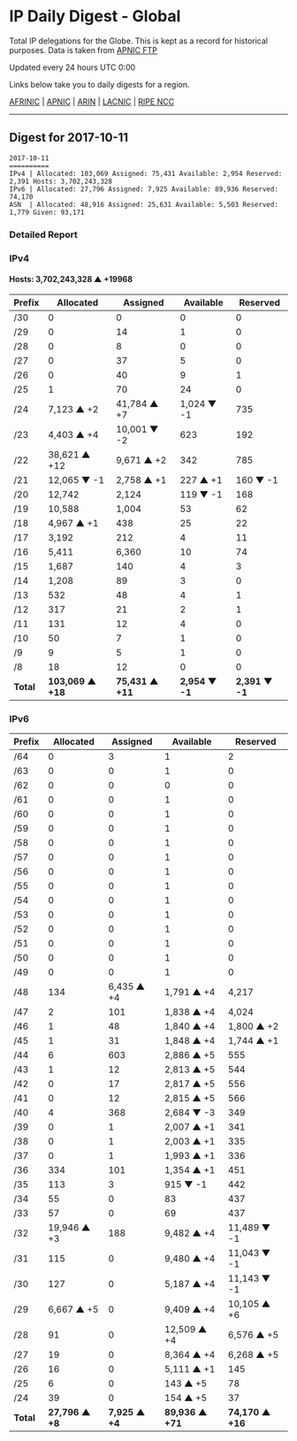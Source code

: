 # IP Daily Digest - Global

Total IP delegations for the Globe. This is kept as a record for historical purposes. Data is taken from [APNIC FTP](https://ftp.apnic.net/)

Updated every 24 hours UTC 0:00

Links below take you to daily digests for a region.

[AFRINIC](./archives/AFRINIC/) | [APNIC](./archives/APNIC/) | [ARIN](./archives/ARIN/) | [LACNIC](./archives/LACNIC/) | [RIPE NCC](./archives/RIPE_NCC/)

---

## Digest for 2017-10-11
```
2017-10-11
==========
IPv4 | Allocated: 103,069 Assigned: 75,431 Available: 2,954 Reserved: 2,391 Hosts: 3,702,243,328
IPv6 | Allocated: 27,796 Assigned: 7,925 Available: 89,936 Reserved: 74,170
ASN  | Allocated: 48,916 Assigned: 25,631 Available: 5,503 Reserved: 1,779 Given: 93,171
```

### Detailed Report

### IPv4

#### Hosts: **3,702,243,328 ▲ +19968**

| Prefix | Allocated | Assigned | Available | Reserved |
| ----- | ----- | ----- | ----- | ----- |
| /30 | 0 | 0 | 0 | 0 |
| /29 | 0 | 14 | 1 | 0 |
| /28 | 0 | 8 | 0 | 0 |
| /27 | 0 | 37 | 5 | 0 |
| /26 | 0 | 40 | 9 | 1 |
| /25 | 1 | 70 | 24 | 0 |
| /24 | 7,123 ▲ +2 | 41,784 ▲ +7 | 1,024 ▼ -1 | 735 |
| /23 | 4,403 ▲ +4 | 10,001 ▼ -2 | 623 | 192 |
| /22 | 38,621 ▲ +12 | 9,671 ▲ +2 | 342 | 785 |
| /21 | 12,065 ▼ -1 | 2,758 ▲ +1 | 227 ▲ +1 | 160 ▼ -1 |
| /20 | 12,742 | 2,124 | 119 ▼ -1 | 168 |
| /19 | 10,588 | 1,004 | 53 | 62 |
| /18 | 4,967 ▲ +1 | 438 | 25 | 22 |
| /17 | 3,192 | 212 | 4 | 11 |
| /16 | 5,411 | 6,360 | 10 | 74 |
| /15 | 1,687 | 140 | 4 | 3 |
| /14 | 1,208 | 89 | 3 | 0 |
| /13 | 532 | 48 | 4 | 1 |
| /12 | 317 | 21 | 2 | 1 |
| /11 | 131 | 12 | 4 | 0 |
| /10 | 50 | 7 | 1 | 0 |
| /9 | 9 | 5 | 1 | 0 |
| /8 | 18 | 12 | 0 | 0 |
| **Total** | **103,069 ▲ +18** | **75,431 ▲ +11** | **2,954 ▼ -1** | **2,391 ▼ -1** |

### IPv6

| Prefix | Allocated | Assigned | Available | Reserved |
| ----- | ----- | ----- | ----- | ----- |
| /64 | 0 | 3 | 1 | 2 |
| /63 | 0 | 0 | 1 | 0 |
| /62 | 0 | 0 | 0 | 0 |
| /61 | 0 | 0 | 1 | 0 |
| /60 | 0 | 0 | 1 | 0 |
| /59 | 0 | 0 | 1 | 0 |
| /58 | 0 | 0 | 1 | 0 |
| /57 | 0 | 0 | 1 | 0 |
| /56 | 0 | 0 | 1 | 0 |
| /55 | 0 | 0 | 1 | 0 |
| /54 | 0 | 0 | 1 | 0 |
| /53 | 0 | 0 | 1 | 0 |
| /52 | 0 | 0 | 1 | 0 |
| /51 | 0 | 0 | 1 | 0 |
| /50 | 0 | 0 | 1 | 0 |
| /49 | 0 | 0 | 1 | 0 |
| /48 | 134 | 6,435 ▲ +4 | 1,791 ▲ +4 | 4,217 |
| /47 | 2 | 101 | 1,838 ▲ +4 | 4,024 |
| /46 | 1 | 48 | 1,840 ▲ +4 | 1,800 ▲ +2 |
| /45 | 1 | 31 | 1,848 ▲ +4 | 1,744 ▲ +1 |
| /44 | 6 | 603 | 2,886 ▲ +5 | 555 |
| /43 | 1 | 12 | 2,813 ▲ +5 | 544 |
| /42 | 0 | 17 | 2,817 ▲ +5 | 556 |
| /41 | 0 | 12 | 2,815 ▲ +5 | 566 |
| /40 | 4 | 368 | 2,684 ▼ -3 | 349 |
| /39 | 0 | 1 | 2,007 ▲ +1 | 341 |
| /38 | 0 | 1 | 2,003 ▲ +1 | 335 |
| /37 | 0 | 1 | 1,993 ▲ +1 | 336 |
| /36 | 334 | 101 | 1,354 ▲ +1 | 451 |
| /35 | 113 | 3 | 915 ▼ -1 | 442 |
| /34 | 55 | 0 | 83 | 437 |
| /33 | 57 | 0 | 69 | 437 |
| /32 | 19,946 ▲ +3 | 188 | 9,482 ▲ +4 | 11,489 ▼ -1 |
| /31 | 115 | 0 | 9,480 ▲ +4 | 11,043 ▼ -1 |
| /30 | 127 | 0 | 5,187 ▲ +4 | 11,143 ▼ -1 |
| /29 | 6,667 ▲ +5 | 0 | 9,409 ▲ +4 | 10,105 ▲ +6 |
| /28 | 91 | 0 | 12,509 ▲ +4 | 6,576 ▲ +5 |
| /27 | 19 | 0 | 8,364 ▲ +4 | 6,268 ▲ +5 |
| /26 | 16 | 0 | 5,111 ▲ +1 | 145 |
| /25 | 6 | 0 | 143 ▲ +5 | 78 |
| /24 | 39 | 0 | 154 ▲ +5 | 37 |
| **Total** | **27,796 ▲ +8** | **7,925 ▲ +4** | **89,936 ▲ +71** | **74,170 ▲ +16** |
